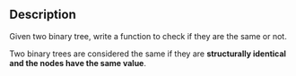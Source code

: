 ## Description
Given two binary tree, write a function to check if they are the same or not.

Two binary trees are considered the same if they are **structurally identical and the nodes have the same value**.

## 
